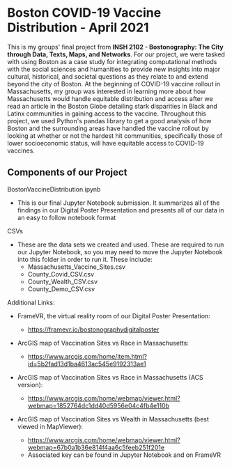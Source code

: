 # Boston COVID-19 Vaccine Distribution - April 2021

This is my groups' final project from **INSH 2102 - Bostonography: The City through Data, Texts, Maps, and Networks**. For our project, we were tasked with using Boston as a case study for integrating computational methods with the social sciences and humanities to provide new insights into major cultural, historical, and societal questions as they relate to and extend beyond the city of Boston. At the beginning of COVID-19 vaccine rollout in Massachusetts, my group was interested in learning more about how Massachusetts would handle equitable distribution and access after we read an article in the Boston Globe detailing stark disparities in Black and Latinx communities in gaining access to the vaccine. Throughout this project, we used Python's pandas library to get a good analysis of how Boston and the surrounding areas have handled the vaccine rollout by looking at whether or not the hardest hit communities, specifically those of lower socioeconomic status, will have equitable access to COVID-19 vaccines.

## Components of our Project

BostonVaccineDistribution.ipynb
* This is our final Jupyter Notebook submission. It summarizes all of the findings in our Digital Poster Presentation and presents all of our data in an easy to follow notebook format

CSVs
* These are the data sets we created and used. These are required to run our Jupyter Notebook, so you may need to move the Jupyter Notebook into this folder in order to run it. These include:
	* Massachusetts_Vaccine_Sites.csv
	* County_Covid_CSV.csv
	* County_Wealth_CSV.csv
	* County_Demo_CSV.csv


Additional Links:
* FrameVR, the virtual reality room of our Digital Poster Presentation: 
	* https://framevr.io/bostonographydigitalposter

* ArcGIS map of Vaccination Sites vs Race in Massachusetts:
	* https://www.arcgis.com/home/item.html?id=5b2fad13d1ba4613ac545e9192313ae1

* ArcGIS map of Vaccination Sites vs Race in Massachusetts (ACS version):
	* https://www.arcgis.com/home/webmap/viewer.html?webmap=1852764dc1dd40d5956e04c4fb4e110b

* ArcGIS map of Vaccination Sites vs Wealth in Massachusetts (best viewed in MapViewer):
	* https://www.arcgis.com/home/webmap/viewer.html?webmap=67b0a1b36e814f4aa6c5feeb251f201e
	* Associated key can be found in Jupyter Notebook and on FrameVR
